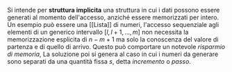 Si intende per __struttura implicita__ una struttura in cui i dati possono essere generati al momento dell'accesso, anziché essere memorizzati per intero.
Un esempio può essere una [[Lista]] di numeri, l'accesso sequenziale agli elementi di un generico intervallo $[l,l+1,...,m]$ non necessita la memorizzazione esplicita di $n-m+1$ ma solo la conoscenza del valore di partenza e di quello di arrivo.
Questo può comportare un notevole _risparmio di memoria_,
La soluzione poi si genera al caso in cui i numeri da generare sono separati da una quantità fissa $s$, detta _incremento_ o _passo_.